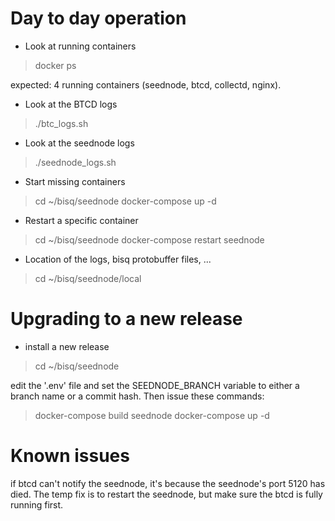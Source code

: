 # Day to day operation

- Look at running containers
> docker ps

expected: 4 running containers (seednode, btcd, collectd, nginx).

- Look at the BTCD logs
> ./btc_logs.sh

- Look at the seednode logs
> ./seednode_logs.sh


- Start missing containers
> cd ~/bisq/seednode
> docker-compose up -d
 
- Restart a specific container
> cd ~/bisq/seednode
> docker-compose restart seednode

- Location of the logs, bisq protobuffer files, ...
> cd ~/bisq/seednode/local


# Upgrading to a new release

- install a new release
> cd ~/bisq/seednode

edit the '.env' file and set the SEEDNODE_BRANCH variable to either a branch name or a commit hash.
Then issue these commands:

> docker-compose build seednode
> docker-compose up -d


# Known issues

if btcd can't notify the seednode, it's because the seednode's port 5120 has died.
The temp fix is to restart the seednode, but make sure the btcd is fully running first.

